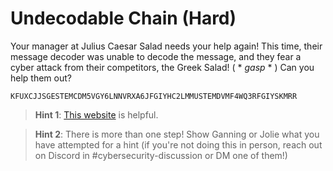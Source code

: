 # Undecodable Chain (Hard)

Your manager at Julius Caesar Salad needs your help again! This time, their message decoder was unable to decode the message, and they fear a cyber attack from their competitors, the Greek Salad! ( * *gasp* * ) Can you help them out?

```
KFUXCJJSGESTEMCDM5VGY6LNNVRXA6JFGIYHC2LMMUSTEMDVMF4WQ3RFGIYSKMRR
```
> **Hint 1**: [This website](https://cryptii.com/) is helpful.

> **Hint 2**: There is more than one step! Show Ganning or Jolie what you have attempted for a hint (if you're not doing this in person, reach out on Discord in #cybersecurity-discussion or DM one of them!)
